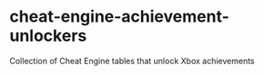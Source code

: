 # cheat-engine-achievement-unlockers
Collection of Cheat Engine tables that unlock Xbox achievements
